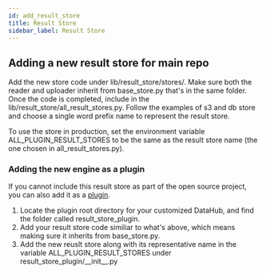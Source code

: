 ```yaml
---
id: add_result_store
title: Result Store
sidebar_label: Result Store
---
```


## Adding a new result store for main repo

Add the new store code under lib/result_store/stores/. Make sure both the reader and uploader inherit from base_store.py that's in the same folder.
Once the code is completed, include in the lib/result_store/all_result_stores.py. Follow the examples of s3 and db store and choose a single word prefix name to represent the result store.

To use the store in production, set the environment variable ALL_PLUGIN_RESULT_STORES to be the same as the result store name (the one chosen in all_result_stores.py).


### Adding the new engine as a plugin

If you cannot include this result store as part of the open source project, you can also add it as a [plugin](../admin_guide/plugins.md).

1. Locate the plugin root directory for your customized DataHub, and find the folder called result_store_plugin.
2. Add your result store code similiar to what's above, which means making sure it inherits from base_store.py.
3. Add the new reuslt store along with its representative name in the variable ALL_PLUGIN_RESULT_STORES under result_store_plugin/\_\_init\_\_.py
